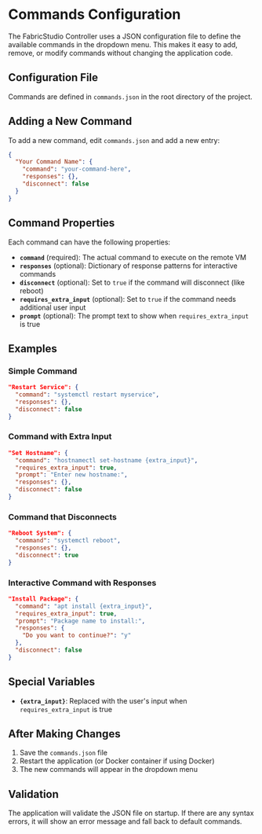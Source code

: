 # Commands Configuration

The FabricStudio Controller uses a JSON configuration file to define the available commands in the dropdown menu. This makes it easy to add, remove, or modify commands without changing the application code.

## Configuration File

Commands are defined in `commands.json` in the root directory of the project.

## Adding a New Command

To add a new command, edit `commands.json` and add a new entry:

```json
{
  "Your Command Name": {
    "command": "your-command-here",
    "responses": {},
    "disconnect": false
  }
}
```

## Command Properties

Each command can have the following properties:

- **`command`** (required): The actual command to execute on the remote VM
- **`responses`** (optional): Dictionary of response patterns for interactive commands
- **`disconnect`** (optional): Set to `true` if the command will disconnect (like reboot)
- **`requires_extra_input`** (optional): Set to `true` if the command needs additional user input
- **`prompt`** (optional): The prompt text to show when `requires_extra_input` is true

## Examples

### Simple Command
```json
"Restart Service": {
  "command": "systemctl restart myservice",
  "responses": {},
  "disconnect": false
}
```

### Command with Extra Input
```json
"Set Hostname": {
  "command": "hostnamectl set-hostname {extra_input}",
  "requires_extra_input": true,
  "prompt": "Enter new hostname:",
  "responses": {},
  "disconnect": false
}
```

### Command that Disconnects
```json
"Reboot System": {
  "command": "systemctl reboot",
  "responses": {},
  "disconnect": true
}
```

### Interactive Command with Responses
```json
"Install Package": {
  "command": "apt install {extra_input}",
  "requires_extra_input": true,
  "prompt": "Package name to install:",
  "responses": {
    "Do you want to continue?": "y"
  },
  "disconnect": false
}
```

## Special Variables

- **`{extra_input}`**: Replaced with the user's input when `requires_extra_input` is true

## After Making Changes

1. Save the `commands.json` file
2. Restart the application (or Docker container if using Docker)
3. The new commands will appear in the dropdown menu

## Validation

The application will validate the JSON file on startup. If there are any syntax errors, it will show an error message and fall back to default commands.
